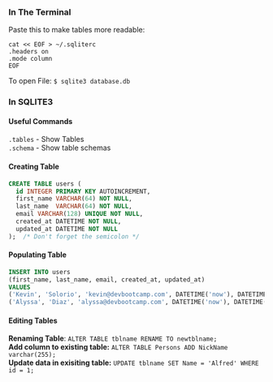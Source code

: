 ### In The Terminal 
Paste this to make tables more readable:  
```
cat << EOF > ~/.sqliterc
.headers on
.mode column
EOF
```
To open File: 
`$ sqlite3 database.db` 
### In SQLITE3 

#### Useful Commands
`.tables` - Show Tables  
`.schema` - Show table schemas  

#### Creating Table 
```sql
CREATE TABLE users (
  id INTEGER PRIMARY KEY AUTOINCREMENT,
  first_name VARCHAR(64) NOT NULL,
  last_name  VARCHAR(64) NOT NULL,
  email VARCHAR(128) UNIQUE NOT NULL,
  created_at DATETIME NOT NULL,
  updated_at DATETIME NOT NULL
);  /* Don't forget the semicolon */
```
#### Populating Table
```sql
INSERT INTO users
(first_name, last_name, email, created_at, updated_at)
VALUES
('Kevin', 'Solorio', 'kevin@devbootcamp.com', DATETIME('now'), DATETIME('now')),
('Alyssa', 'Diaz', 'alyssa@devbootcamp.com', DATETIME('now'), DATETIME('now'));
```

#### Editing Tables
**Renaming Table**: `ALTER TABLE tblname RENAME TO newtblname;`     
**Add column to existing table:** `ALTER TABLE Persons ADD NickName varchar(255);`  
**Update data in exisiting table:**  `UPDATE tblname SET Name = 'Alfred' WHERE id = 1;`  
